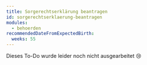 ```yaml
---
title: Sorgerechtserklärung beantragen
id: sorgerechtserklaerung-beantragen
modules:
  - behoerden
recommendedDateFromExpectedBirth:
  weeks: 55
---
```


Dieses To-Do wurde leider noch nicht ausgearbeitet 😢

